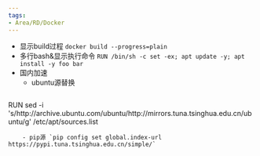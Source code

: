 ```yaml
---
tags:
- Area/RD/Docker
---
```


- 显示build过程 `docker build --progress=plain`
- 多行bash&显示执行命令 `RUN /bin/sh -c set -ex; apt update -y; apt install -y foo bar`
- 国内加速
	- ubuntu源替换
		```dockerfile
RUN sed -i 's/http:\/\/archive.ubuntu.com\/ubuntu/http:\/\/mirrors.tuna.tsinghua.edu.cn\/ubuntu/g' /etc/apt/sources.list
```
	- pip源 `pip config set global.index-url https://pypi.tuna.tsinghua.edu.cn/simple/`